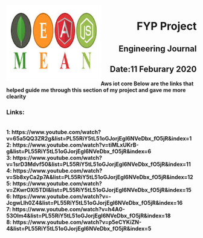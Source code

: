 <img align="left" width="250" height="200" src="./mean.png">

<h1 align="right"><b>FYP Project</h1>
<h2 align="right">Engineering Journal</h2>
<h2 align="right">Date:11 Feburary 2020</h2>
Aws iot core
Below are the links that helped guide me through this section of my project and gave me more clearity
<br>
<h3 align="left">Links:</h3>
<br>
1:
https://www.youtube.com/watch?v=65a5QQ3ZR2g&list=PL55RiY5tL51oGJorjEgl6NVeDbx_fO5jR&index=1
<br>
2:
https://www.youtube.com/watch?v=tiMLxUKrB-g&list=PL55RiY5tL51oGJorjEgl6NVeDbx_fO5jR&index=6
<br>
3:
https://www.youtube.com/watch?v=1srD3Mdvf50&list=PL55RiY5tL51oGJorjEgl6NVeDbx_fO5jR&index=11
<br>
4:
https://www.youtube.com/watch?v=Sb8xyCa2p7A&list=PL55RiY5tL51oGJorjEgl6NVeDbx_fO5jR&index=12
<br>
5:
https://www.youtube.com/watch?v=ZKwrOXl5TDI&list=PL55RiY5tL51oGJorjEgl6NVeDbx_fO5jR&index=15
<br>
6:
https://www.youtube.com/watch?v=-JcgwLIh0Z4&list=PL55RiY5tL51oGJorjEgl6NVeDbx_fO5jR&index=16
<br>
7:
https://www.youtube.com/watch?v=h4A0-53Olm4&list=PL55RiY5tL51oGJorjEgl6NVeDbx_fO5jR&index=18
<br>
8:
https://www.youtube.com/watch?v=p5eCYKiZN-4&list=PL55RiY5tL51oGJorjEgl6NVeDbx_fO5jR&index=5
